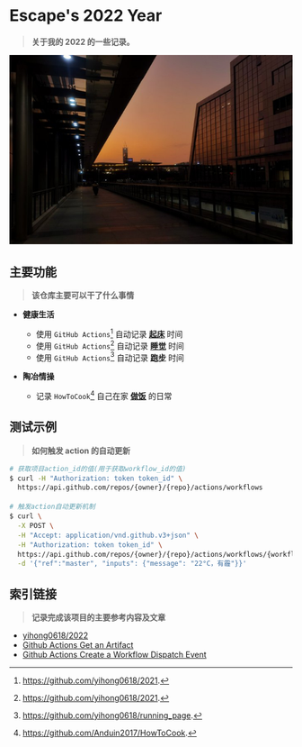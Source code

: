 # Escape's 2022 Year

> **关于我的 2022 的一些记录。**

![Escape's 2022 Year](./images/escape-2022-year-logo.jpg)

## 主要功能

> **该仓库主要可以干了什么事情**

- **健康生活**

  - 使用 `GitHub Actions`[^1] 自动记录 [**起床**](https://github.com/EscapeLife/2022/issues/1) 时间
  - 使用 `GitHub Actions`[^2] 自动记录 [**睡觉**](https://github.com/EscapeLife/2022/issues/2) 时间
  - 使用 `GitHub Actions`[^3] 自动记录 [**跑步**](https://github.com/EscapeLife/2022/issues/3) 时间

- **陶冶情操**
  - 记录 `HowToCook`[^4] 自己在家 [**做饭**](https://github.com/EscapeLife/2022/blob/master/dishes/README.md) 的日常

## 测试示例

> **如何触发 action 的自动更新**

```bash
# 获取项目action_id的值(用于获取workflow_id的值)
$ curl -H "Authorization: token token_id" \
  https://api.github.com/repos/{owner}/{repo}/actions/workflows

# 触发action自动更新机制
$ curl \
  -X POST \
  -H "Accept: application/vnd.github.v3+json" \
  -H "Authorization: token token_id" \
  https://api.github.com/repos/{owner}/{repo}/actions/workflows/{workflow_id}/dispatches \
  -d '{"ref":"master", "inputs": {"message": "22°C，有霾"}}'
```

## 索引链接

> **记录完成该项目的主要参考内容及文章**

- [yihong0618/2022](https://github.com/yihong0618/2022)
- [Github Actions Get an Artifact](https://docs.github.com/en/rest/reference/actions#get-an-artifact)
- [Github Actions Create a Workflow Dispatch Event](https://docs.github.com/en/rest/reference/actions#create-a-workflow-dispatch-event)

[^1]: https://github.com/yihong0618/2021.
[^2]: https://github.com/yihong0618/2021.
[^3]: https://github.com/yihong0618/running_page.
[^4]: https://github.com/Anduin2017/HowToCook.
